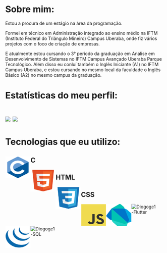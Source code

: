 <h1>Sobre mim:</h1>

Estou a procura de um estágio na área da programação.

Formei em técnico em Administração integrado ao ensino médio na IFTM (Instituto Federal do Triângulo Mineiro) Campus Uberaba, onde fiz vários projetos com o foco de criação de empresas.

E atualmente estou cursando o 3° período da graduação em Análise em Desenvolvimento de Sistemas no IFTM Campus Avançado Uberaba Parque Tecnológico. Além disso eu conluí também o Inglês Iniciante (A1) no IFTM Campus Uberaba, e estou cursando no mesmo local da faculdade o Inglês Básico (A2) no mesmo campus da graduação.

<h1>Estatísticas do meu perfil:<h1>

<div>
  <img height="180em" src="https://github-readme-stats.vercel.app/api?username=Diogogc1&show_icons=true&theme=algolia&include_all_commits=true&count_private=true"/>
  <img height="180em" src="https://github-readme-stats.vercel.app/api/top-langs/?username=Diogogc1&layout=compact&langs_count=7&theme=algolia"/>
</div>
  
<h1>Tecnologias que eu utilizo:</h1> 
<div style="display: inline_block">
  <img align="left" alt="Diogogc1-C" height="70px" width="80px" src="https://raw.githubusercontent.com/devicons/devicon/master/icons/c/c-original.svg">
  <h2>C</h2>
  <img align="left" alt="Diogogc1-HTML" height="70px" width="80px" src="https://raw.githubusercontent.com/devicons/devicon/master/icons/html5/html5-original.svg">
  <h2>HTML</h2>
  <img align="left" alt="Diogogc1-CSS" height="70px" width="80px" src="https://raw.githubusercontent.com/devicons/devicon/master/icons/css3/css3-original.svg">
  <h2>CSS</h2>
  <img align="left" alt="Diogogc1-JS" height="70px" width="80px" src="https://raw.githubusercontent.com/devicons/devicon/master/icons/javascript/javascript-original.svg">
  <img align="left" alt="Diogogc1-Dart" height="70px" width="80px" src="https://raw.githubusercontent.com/devicons/devicon/master/icons/dart/dart-original.svg">
  <img align="left" alt="Diogogc1-Flutter" height="70px" width="80px" src="https://cdn.jsdelivr.net/gh/devicons/devicon/icons/flutter/flutter-original.svg">
  <img align="left" alt="Diogogc1-JQuery" height="70px" width="80px" src="https://raw.githubusercontent.com/devicons/devicon/master/icons/jquery/jquery-original.svg">
  <img align="left" alt="Diogogc1-SQL" height="70px" width="80px" src="https://symbols.getvecta.com/stencil_28/61_sql-database-generic.90b41636a8.svg">
</div>


